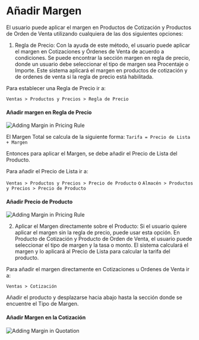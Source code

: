 <!-- add-breadcrumbs -->
# Añadir Margen

El usuario puede aplicar el margen en Productos de Cotización y Productos de Orden de Venta utilizando cualquiera de las dos siguientes opciones:

1. Regla de Precio: Con la ayuda de este método, el usuario puede aplicar el margen en Cotizaciones y Órdenes de Venta de acuerdo a condiciones. Se puede encontrar la sección margen en regla de precio, donde un usuario debe seleccionar el tipo de margen sea Procentaje o Importe. Este sistema aplicará el margen en productos de cotización y de ordenes de venta si la regla de precio está habilitada. 

Para establecer una Regla de Precio ir a:

`Ventas > Productos y Precios > Regla de Precio`

#### Añadir margen en Regla de Precio

<img alt="Adding Margin in Pricing Rule" class="screenshot"  src="{{docs_base_url}}/assets/img/selling/margin-pricing-rule.png">

El Margen Total se calcula de la siguiente forma:
`Tarifa = Precio de Lista + Margen`

Entonces para aplicar el Margen, se debe añadir el Precio de Lista del Producto. 

Para añadir el Precio de Lista ir a:

`Ventas > Productos y Precios > Precio de Producto` o `Almacén > Productos y Precios > Precio de Producto`

#### Añadir Precio de Producto

<img alt="Adding Margin in Pricing Rule" class="screenshot"  src="{{docs_base_url}}/assets/img/selling/margin-item-price-list.png">

2. Aplicar el Margen directamente sobre el Producto: Si el usuario quiere aplicar el margen sin la regla de precio, puede usar esta opción. En Producto de Cotización y Producto de Orden de Venta, el usuario puede seleccionar el tipo de margen y la tasa o monto. El sistema calculará el margen y lo aplicará al Precio de Lista para calcular la tarifa del producto.

Para añadir el margen directamente en Cotizaciones u Ordenes de Venta ir a: 

`Ventas > Cotización`

Añadir el producto y desplazarse hacia abajo hasta la sección donde se encuentre el Tipo de Margen. 

#### Añadir Margen en la Cotización

<img alt="Adding Margin in Quotation" class="screenshot"  src="{{docs_base_url}}/assets/img/selling/margin-quotation-item.png">
